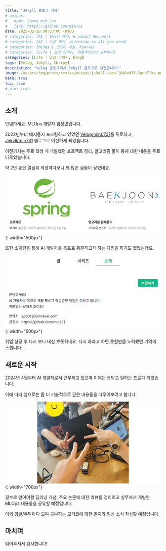 ```yaml
---
title: "Jekyll 블로그 시작"
# author:
#   name: Joung min Lim
#   link: https://github.com/min731
date: 2025-02-28 00:00:00 +0900
# categories: [AI | 딥러닝 개념, Gradient Descent]
# categories: [AI | 논문 리뷰, Attention is all you need]
# categories: [MLOps | 인프라 개발, Kserve]
# categories: [Life | 일상 이야기, 와플먹으면서 공부하기]
categories: [Life | 일상 이야기, Blog]
tags: [Velog, Jekyll, Chripy]
description: "Velog 블로그에서 Jekyll 블로그로 이전합니다!"
image: /assets/img/posts/resize/output/jekyll-icon-2048x837-lqnb7lkg.png # 대표 이미지  가로 세로 비율 약 1.91:1 (예: 1200×628px)
math: true
toc: true
# pin: true
---
```


## 소개 

안녕하세요. MLOps 개발자 임정민입니다.

2022년부터 애지중지 포스팅하고 있었던 [Velog/min0731](https://velog.io/@min0731/series)를 뒤로하고, [Jekyll/min731](https://min731.github.io/) 블로그로 이전하게 되었습니다.

이전까지는 주로 학생 때 개발했던 프로젝트 정리, 알고리즘 풀이 등에 대한 내용을 주로 다루었습니다.

약 2년 동안 열심히 작성하다보니 꽤 많은 글들이 쌓였네요.

![velog](assets/img/posts/velog-mini.png){: width="500px"}

또한 소개란을 통해 AI 개발자를 목표로 취준하고자 하는 다짐을 하기도 했었는데요.

![velog](assets/img/posts/velog2-mini.png){: width="500px"}

취업 성공 후 다시 보니 내심 뿌듯하네요. 다시 하라고 하면 못할만큼 노력했던 기억이 스칩니다...

## 새로운 시작

2024년 4월부터 AI 개발자로서 근무하고 있으며 이제는 돈받고 일하는 프로가 되었습니다.

이에 따라 앞으로는 좀 더 기술적으로 깊은 내용들을 다루어보려고 합니다. 

![image-description](assets/img/posts/resize/output/mogakko.jpg){: width="700px"}

필수로 알아야할 딥러닝 개념, 주요 논문에 대한 리뷰를 정리하고 실무에서 개발한 MLOps 내용들을 공유할 예정입니다.

이외 평일/주말마다 모여 공부하는 모각코에 대한 일지와 일상 소식 작성할 예정입니다.

## 마치며

읽어주셔서 감사합니다!